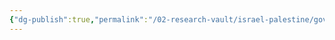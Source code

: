 ```yaml
---
{"dg-publish":true,"permalink":"/02-research-vault/israel-palestine/governments/popular-front-for-the-liberation-of-palestine/","updated":"2025-08-28T00:44:40.762-04:00"}
---
```


